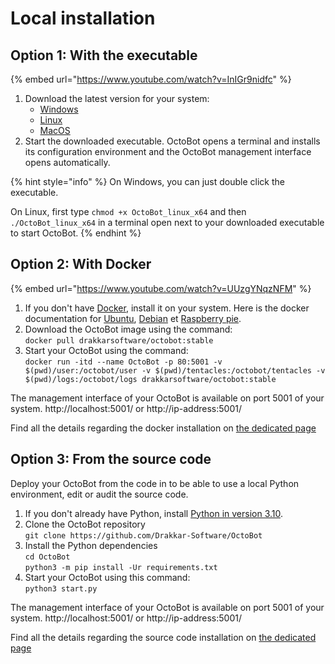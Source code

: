 # Local installation

## Option 1: With the executable

{% embed url="https://www.youtube.com/watch?v=InIGr9nidfc" %}

1. Download the latest version for your system:
   * [Windows](https://release.octobot.online/stable/OctoBot\_windows\_x64.exe)
   * [Linux](https://release.octobot.online/stable/OctoBot\_linux\_x64)
   * [MacOS](https://release.octobot.online/stable/OctoBot\_macos\_x64)
2. Start the downloaded executable. OctoBot opens a terminal and installs its configuration environment and the OctoBot management interface opens automatically.

{% hint style="info" %}
On Windows, you can just double click the executable.

On Linux, first type `chmod +x OctoBot_linux_x64` and then `./OctoBot_linux_x64` in a terminal open next to your downloaded executable to start OctoBot.
{% endhint %}

## Option 2: With Docker

{% embed url="https://www.youtube.com/watch?v=UUzgYNqzNFM" %}

1. If you don't have [Docker](https://www.docker.com/), install it on your system. Here is the docker documentation for [Ubuntu](https://docs.docker.com/engine/install/ubuntu/), [Debian](https://docs.docker.com/engine/install/debian/) et [Raspberry pie](https://phoenixnap.com/kb/docker-on-raspberry-pi/).
2. Download the OctoBot image using the command:\
   `docker pull drakkarsoftware/octobot:stable`
3. Start your OctoBot using the command:\
   `docker run -itd --name OctoBot -p 80:5001 -v $(pwd)/user:/octobot/user -v $(pwd)/tentacles:/octobot/tentacles -v $(pwd)/logs:/octobot/logs drakkarsoftware/octobot:stable`

The management interface of your OctoBot is available on port 5001 of your system. http://localhost:5001/ or http://ip-address:5001/

Find all the details regarding the docker installation on [the dedicated page](../installation/with-docker/)

## Option 3: From the source code

Deploy your OctoBot from the code in to be able to use a local Python environment, edit or audit the source code.

1. If you don't already have Python, install [Python in version 3.10](https://www.python.org/downloads/release/python-31011/).
2. Clone the OctoBot repository\
   `git clone https://github.com/Drakkar-Software/OctoBot`
3. Install the Python dependencies\
   `cd OctoBot`\
   `python3 -m pip install -Ur requirements.txt`
4. Start your OctoBot using this command:\
   `python3 start.py`

The management interface of your OctoBot is available on port 5001 of your system. http://localhost:5001/ or http://ip-address:5001/

Find all the details regarding the source code installation on [the dedicated page](../installation/With-Python-only/)
